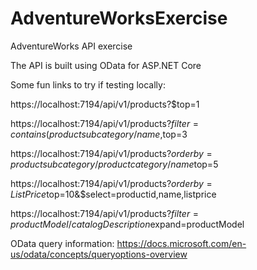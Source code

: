 # AdventureWorksExercise
AdventureWorks API exercise

The API is built using OData for ASP.NET Core

Some fun links to try if testing locally:

https://localhost:7194/api/v1/products?$top=1

https://localhost:7194/api/v1/products?$filter=contains(productsubcategory/name,%27Wheels%27)&$top=3

https://localhost:7194/api/v1/products?$orderby=productsubcategory/productcategory/name%20desc&$top=5

https://localhost:7194/api/v1/products?$orderby=ListPrice%20desc&$top=10&$select=productid,name,listprice

https://localhost:7194/api/v1/products?$filter=productModel/catalogDescription%20ne%20null&$expand=productModel


OData query information:
https://docs.microsoft.com/en-us/odata/concepts/queryoptions-overview
